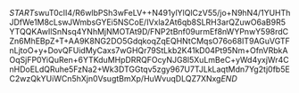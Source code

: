 $START$swuT0cII4/R6wlbPSh3wFeLV++N491ylYlQlCzV55/jo+N9hN4/1YUHThJDfWe1M8cLswJWmbsGYEi5NSCoE/IVxla2At6qb8SLRH3arQZuwO6aB9R5YTQQKAwIlSnNsq4YNhMjNMOTAt9D/FNP2tBnf09urmEf8nWYPnwY598rdCZn6MhEBpZ+T+AA9K8NG2DO5GdqkoqZqEQHNtCMqsO76o68IT9AGuVGTFnLjtoO+y+DovQFUidMyCaxs7wGHQr79StLkb2K41kD04Pt95Nm+OfnVRbkAOqSjFP0YiQuRen+6YTKduMHpDRRQFOcyNJG8l5XuLmBeC+yWd4yxjWr4CnHDoELdQRuhe5FzNa2+Wk3DTGGtqv5zgy967U7TJLkLaqtMdn7Yg2tj0fb5EC2wzQkYUiWCn5hXjn0VsugtBmXp/HuWvuqDLQZ7XNxg$END$